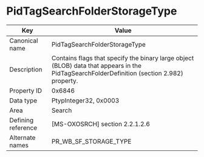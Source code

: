 # PidTagSearchFolderStorageType

| Key | Value |
|---|---|
| Canonical name | PidTagSearchFolderStorageType |
| Description | Contains flags that specify the binary large object (BLOB) data that appears in the PidTagSearchFolderDefinition (section 2.982) property. |
| Property ID | 0x6846 |
| Data type | PtypInteger32, 0x0003 |
| Area | Search |
| Defining reference | [MS-OXOSRCH] section 2.2.1.2.6 |
| Alternate names | PR_WB_SF_STORAGE_TYPE |
